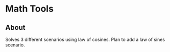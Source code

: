 # Math Tools
## About
Solves 3 different scenarios using law of cosines.
Plan to add a law of sines scenario.